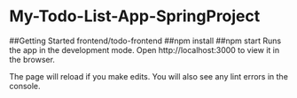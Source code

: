 # My-Todo-List-App-SpringProject

##Getting Started frontend/todo-frontend
##npm install
##npm start
Runs the app in the development mode.
Open http://localhost:3000 to view it in the browser.

The page will reload if you make edits.
You will also see any lint errors in the console.
